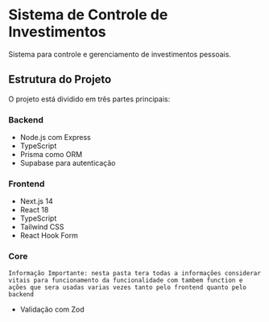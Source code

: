 # Sistema de Controle de Investimentos

Sistema para controle e gerenciamento de investimentos pessoais.

## Estrutura do Projeto

O projeto está dividido em três partes principais:

### Backend

- Node.js com Express
- TypeScript
- Prisma como ORM
- Supabase para autenticação


### Frontend

- Next.js 14
- React 18
- TypeScript
- Tailwind CSS
- React Hook Form

### Core
    Informação Importante: nesta pasta tera todas a informações considerar vitais para funcionamento da funcionalidade com tambem function e ações que sera usadas varias vezes tanto pelo frontend quanto pelo backend
- Validação com Zod
